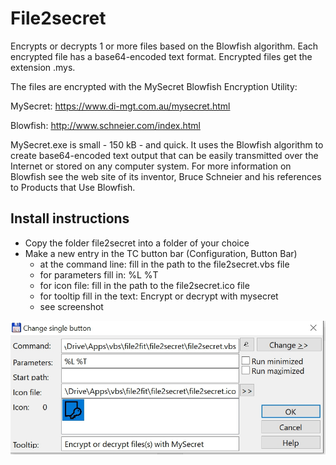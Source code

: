 # File2secret

Encrypts or decrypts 1 or more files based on the Blowfish algorithm. Each encrypted file has a base64-encoded text format. Encrypted files get the extension .mys.

The files are encrypted with the MySecret Blowfish Encryption Utility:

MySecret: https://www.di-mgt.com.au/mysecret.html

Blowfish: http://www.schneier.com/index.html

MySecret.exe is small - 150 kB - and quick. It uses the Blowfish algorithm to create base64-encoded text output that can be easily transmitted over the Internet or stored on any computer system. For more information on Blowfish see the web site of its inventor, Bruce Schneier and his references to Products that Use Blowfish.


## Install instructions
* Copy the folder file2secret into a folder of your choice
* Make a new entry in the TC button bar (Configuration, Button Bar)
    - at the command line: fill in the path to the file2secret.vbs file
    - for parameters fill in: %L %T
    - for icon file: fill in the path to the file2secret.ico file
    - for tooltip fill in the text: Encrypt or decrypt with mysecret
    - see screenshot

![screenshot](screenshot.jpg)